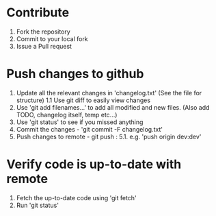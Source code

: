 # Contribute
  1. Fork the repository
  2. Commit to your local fork
  3. Issue a Pull request

# Push changes to github
  1. Update all the relevant changes in 'changelog.txt' (See the file for structure)
    1.1 Use git diff to easily view changes
  2. Use 'git add filenames...' to add all modified and new files. (Also add TODO, changelog itself, temp etc...)
  3. Use 'git status' to see if you missed anything
  4. Commit the changes - 'git commit -F changelog.txt'
  5. Push changes to remote - git push  <REMOTENAME> <LOCALBRANCHNAME>:<REMOTEBRANCHNAME>
    5.1. e.g. 'push origin dev:dev'

# Verify code is up-to-date with remote
  1. Fetch the up-to-date code using 'git fetch'
  2. Run 'git status'
